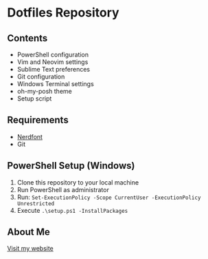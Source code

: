 # Dotfiles Repository

## Contents
- PowerShell configuration
- Vim and Neovim settings
- Sublime Text preferences
- Git configuration
- Windows Terminal settings
- oh-my-posh theme
- Setup script

## Requirements
- [Nerdfont](https://www.nerdfonts.com/)
- Git

## PowerShell Setup (Windows)
1. Clone this repository to your local machine
2. Run PowerShell as administrator
3. Run: `Set-ExecutionPolicy -Scope CurrentUser -ExecutionPolicy Unrestricted`
4. Execute `.\setup.ps1 -InstallPackages`

## About Me
[Visit my website](https://www.markotrickovic.com)
